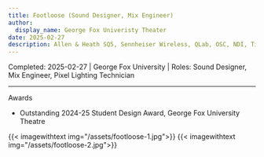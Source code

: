 ```yaml
---
title: Footloose (Sound Designer, Mix Engineer)
author:
  display_name: George Fox Univeristy Theater
date: 2025-02-27
description: Allen & Heath SQ5, Sennheiser Wireless, QLab, OSC, NDI, Timecode
---
```

Completed: 2025-02-27 | George Fox University | Roles: Sound Designer, Mix Engineer, Pixel Lighting Technician

---

Awards
* Outstanding 2024-25 Student Design Award, George Fox University Theatre

{{< imagewithtext img="/assets/footloose-1.jpg">}}
{{< imagewithtext img="/assets/footloose-2.jpg">}}

